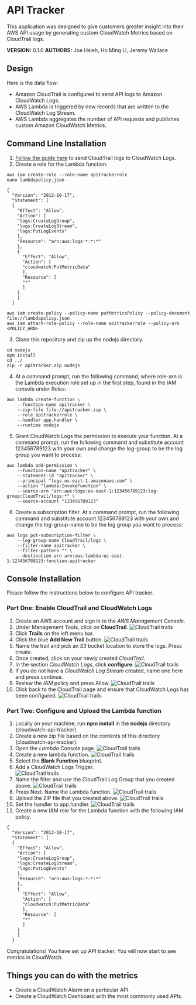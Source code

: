 # API Tracker

This application was designed to give customers greater insight into their AWS API usage by generating custom CloudWatch Metrics based on CloudTrail logs.

**VERSION:** 0.1.0
**AUTHORS:** Joe Hsieh, Ho Ming Li, Jeremy Wallace

## Design

Here is the data flow:
- Amazon CloudTrail is configured to send API logs to Amazon CloudWatch Logs.
- AWS Lambda is triggered by new records that are written to the CloudWatch Log Stream.
- AWS Lambda aggregates the number of API requests and publishes custom Amazon CloudWatch Metrics.

## Command Line Installation

1. [Follow the guide here](http://docs.aws.amazon.com/awscloudtrail/latest/userguide/send-cloudtrail-events-to-cloudwatch-logs.html) to send CloudTrail logs to CloudWatch Logs.
2. Create a role for the Lambda function:

  ```
  aws iam create-role --role-name apitrackerrole
  nano lambdapolicy.json

  {
    "Version": "2012-10-17",
    "Statement": [
    {
      "Effect": "Allow",
      "Action": [
      "logs:CreateLogGroup",
      "logs:CreateLogStream",
      "logs:PutLogEvents"
      ],
      "Resource": "arn:aws:logs:*:*:*"
      },
      {
        "Effect": "Allow",
        "Action": [
        "cloudwatch:PutMetricData"
        ],
        "Resource": [
        "*"
        ]
      }
      ]
    }

  aws iam create-policy --policy-name putMetricsPolicy --policy-document file://lambdapolicy.json
  aws iam attach-role-policy --role-name apitrackerrole --policy-arn <POLICY_ARN>
  ```
3. Clone this repository and zip up the nodejs directory.

  ```
  cd nodejs
  npm install
  cd ../
  zip -r apitracker.zip nodejs
  ```
4. At a command prompt, run the following command, where role-arn is the Lambda execution role set up in the first step, found in the IAM console under Roles:

  ```
  aws lambda create-function \
      --function-name apitracker \
      --zip-file file://apitracker.zip \
      --role apitrackerrole \
      --handler app.handler \
      --runtime nodejs
  ```
5. Grant CloudWatch Logs the permission to execute your function. At a command prompt, run the following command and substitute account 123456789123 with your own and change the log-group to be the log group you want to process:

  ```
  aws lambda add-permission \
      --function-name "apitracker" \
      --statement-id "apitracker" \
      --principal "logs.us-east-1.amazonaws.com" \
      --action "lambda:InvokeFunction" \
      --source-arn "arn:aws:logs:us-east-1:123456789123:log-group:CloudTrail/logs:*" \
      --source-account "123456789123"
  ```
6. Create a subscription filter. At a command prompt, run the following command and substitute account 123456789123 with your own and change the log-group-name to be the log group you want to process:
  ```
  aws logs put-subscription-filter \
      --log-group-name CloudTrail/logs \
      --filter-name apitracker \
      --filter-pattern "" \
      --destination-arn arn:aws:lambda:us-east-1:123456789123:function:apitracker
  ```

## Console Installation

Please follow the instructions below to configure API tracker.

### Part One: Enable CloudTrail and CloudWatch Logs

1. Create an AWS account and sign in to the *AWS Management Console*.
2. Under Management Tools, click on **CloudTrail**.
![CloudTrail trails](images/apitracker.1.png)
3. Click **Trails** on the left menu bar.
4. Click the blue **Add New Trail** button.
![CloudTrail trails](images/apitracker.2.png)
5. Name the trail and pick an *S3* bucket location to store the logs. Press create.
6. Once created, click on your newly created *CloudTrail*.
7. In the section *CloudWatch Logs*, click **configure**.
![CloudTrail trails](images/apitracker.3.png)
8. If you do not have a *CloudWatch Log Stream* created, name one here and press continue.
9. Review the *IAM* policy and press Allow.
![CloudTrail trails](images/apitracker.4.png)
10. Click back to the CloudTrail page and ensure that CloudWatch Logs has been configured.
![CloudTrail trails](images/apitracker.5.png)

### Part Two: Configure and Upload the Lambda function

1. Locally on your machine, run **npm install** in the **nodejs** directory (cloudwatch-api-tracker).
2. Create a new zip file based on the contents of this directory (cloudwatch-api-tracker).
3. Open the *Lambda* Console page.
![CloudTrail trails](images/apitracker.7.png)
4. Create a new lambda function.
![CloudTrail trails](images/apitracker.8.png)
5. Select the **Blank Function** blueprint.
6. Add a CloudWatch Logs Trigger.  
![CloudTrail trails](images/apitracker.10.png)
7. Name the filter and use the CloudTrail Log Group that you created above.
![CloudTrail trails](images/apitracker.13.png)
8. Press Next. Name the Lambda function.
![CloudTrail trails](images/apitracker.14.png)
9. Upload the ZIP file that you created above.
![CloudTrail trails](images/apitracker.15.png)
10. Set the handler to app.handler.
![CloudTrail trails](images/apitracker.16.png)
11. Create a new IAM role for the Lambda function with the following IAM policy.
```
{
  "Version": "2012-10-17",
  "Statement": [
  {
    "Effect": "Allow",
    "Action": [
    "logs:CreateLogGroup",
    "logs:CreateLogStream",
    "logs:PutLogEvents"
    ],
    "Resource": "arn:aws:logs:*:*:*"
    },
    {
      "Effect": "Allow",
      "Action": [
      "cloudwatch:PutMetricData"
      ],
      "Resource": [
      "*"
      ]
    }
    ]
  }
```

Congratulations! You have set up API tracker. You will now start to see metrics in CloudWatch.

## Things you can do with the metrics

- Create a CloudWatch Alarm on a particular API.
- Create a CloudWatch Dashboard with the most commonly used APIs.
